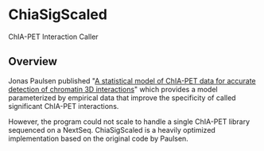# ChiaSigScaled
ChIA-PET Interaction Caller

## Overview
Jonas Paulsen published "[A statistical model of ChIA-PET data for accurate detection of chromatin 3D interactions](https://www.ncbi.nlm.nih.gov/pubmed/?term=25114054)" 
which provides a model parameterized by empirical data that improve the specificity of called significant ChIA-PET interactions.

However, the program could not scale to handle a single ChIA-PET library sequenced on a NextSeq. ChiaSigScaled is a heavily optimized implementation based on the original code by Paulsen.
